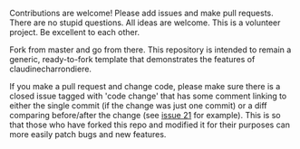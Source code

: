 Contributions are welcome! Please add issues and make pull requests. There are no stupid questions. All ideas are welcome. This is a volunteer project. Be excellent to each other.

Fork from master and go from there. This repository is intended to remain a generic, ready-to-fork template that demonstrates the features of claudinecharrondiere.

If you make a pull request and change code, please make sure there is a closed issue tagged with 'code change' that has some comment linking to either the single commit (if the change was just one commit) or a diff comparing before/after the change (see [issue 21](https://github.com/claudinecharrondiere/claudinecharrondiere.github.io/issues/21) for example). This is so that those who have forked this repo and modified it for their purposes can more easily patch bugs and new features.

